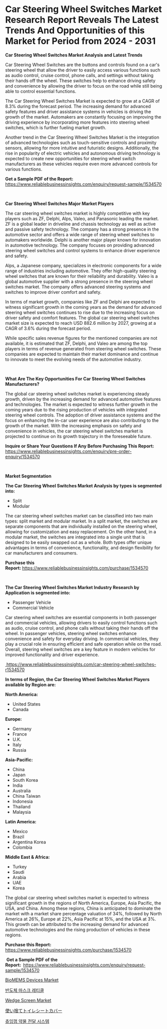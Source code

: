 <p><h1>Car Steering Wheel Switches Market Research Report Reveals The Latest Trends And Opportunities of this Market for Period from 2024 - 2031</h1></p><p><strong>Car Steering Wheel Switches Market Analysis and Latest Trends</strong></p>
<p><p>Car Steering Wheel Switches are the buttons and controls found on a car's steering wheel that allow the driver to easily access various functions such as audio control, cruise control, phone calls, and settings without taking their hands off the wheel. These switches help to enhance driving safety and convenience by allowing the driver to focus on the road while still being able to control essential functions.</p><p>The Car Steering Wheel Switches Market is expected to grow at a CAGR of 8.3% during the forecast period. The increasing demand for advanced safety features and driver assistance systems in vehicles is driving the growth of the market. Automakers are constantly focusing on improving the driving experience by incorporating more features into steering wheel switches, which is further fueling market growth.</p><p>Another trend in the Car Steering Wheel Switches Market is the integration of advanced technologies such as touch-sensitive controls and proximity sensors, allowing for more intuitive and futuristic designs. Additionally, the rise in popularity of electric vehicles and autonomous driving technology is expected to create new opportunities for steering wheel switch manufacturers as these vehicles require even more advanced controls for various functions.</p></p>
<p><strong>Get a Sample PDF of the Report:&nbsp;</strong> <a href="https://www.reliablebusinessinsights.com/enquiry/request-sample/1534570">https://www.reliablebusinessinsights.com/enquiry/request-sample/1534570</a></p>
<p>&nbsp;</p>
<p><strong>Car Steering Wheel Switches Major Market Players</strong></p>
<p><p>The car steering wheel switches market is highly competitive with key players such as ZF, Delphi, Alps, Valeo, and Panasonic leading the market. ZF is a global leader in driveline and chassis technology as well as active and passive safety technology. The company has a strong presence in the automotive sector and offers a wide range of steering wheel switches to automakers worldwide. Delphi is another major player known for innovation in automotive technology. The company focuses on providing advanced steering wheel switches and control systems to enhance driver experience and safety.</p><p>Alps, a Japanese company, specializes in electronic components for a wide range of industries including automotive. They offer high-quality steering wheel switches that are known for their reliability and durability. Valeo is a global automotive supplier with a strong presence in the steering wheel switches market. The company offers advanced steering systems and switches to improve driver comfort and safety.</p><p>In terms of market growth, companies like ZF and Delphi are expected to witness significant growth in the coming years as the demand for advanced steering wheel switches continues to rise due to the increasing focus on driver safety and comfort features. The global car steering wheel switches market size is expected to reach USD 882.6 million by 2027, growing at a CAGR of 3.6% during the forecast period.</p><p>While specific sales revenue figures for the mentioned companies are not available, it is estimated that ZF, Delphi, and Valeo are among the top players in terms of revenue generated from steering wheel switches. These companies are expected to maintain their market dominance and continue to innovate to meet the evolving needs of the automotive industry.</p></p>
<p>&nbsp;</p>
<p><strong>What Are The Key Opportunities For Car Steering Wheel Switches Manufacturers?</strong></p>
<p><p>The global car steering wheel switches market is experiencing steady growth, driven by the increasing demand for advanced automotive features and technologies. The market is expected to witness further growth in the coming years due to the rising production of vehicles with integrated steering wheel controls. The adoption of driver assistance systems and the focus on enhancing the in-car user experience are also contributing to the growth of the market. With the increasing emphasis on safety and convenience in vehicles, the car steering wheel switches market is projected to continue on its growth trajectory in the foreseeable future.</p></p>
<p><strong>Inquire or Share Your Questions If Any Before Purchasing This Report:</strong> <a href="https://www.reliablebusinessinsights.com/enquiry/pre-order-enquiry/1534570">https://www.reliablebusinessinsights.com/enquiry/pre-order-enquiry/1534570</a></p>
<p>&nbsp;</p>
<p><strong>Market Segmentation</strong></p>
<p><strong>The Car Steering Wheel Switches Market Analysis by types is segmented into:</strong></p>
<p><ul><li>Split</li><li>Modular</li></ul></p>
<p><p>The car steering wheel switches market can be classified into two main types: split market and modular market. In a split market, the switches are separate components that are individually installed on the steering wheel, allowing for customization and easy replacement. On the other hand, in a modular market, the switches are integrated into a single unit that is designed to be easily swapped out as a whole. Both types offer unique advantages in terms of convenience, functionality, and design flexibility for car manufacturers and consumers.</p></p>
<p><strong>Purchase this Report:&nbsp;</strong><a href="https://www.reliablebusinessinsights.com/purchase/1534570">https://www.reliablebusinessinsights.com/purchase/1534570</a></p>
<p>&nbsp;</p>
<p><strong>The Car Steering Wheel Switches Market Industry Research by Application is segmented into:</strong></p>
<p><ul><li>Passenger Vehicle</li><li>Commercial Vehicle</li></ul></p>
<p><p>Car steering wheel switches are essential components in both passenger and commercial vehicles, allowing drivers to easily control functions such as audio, cruise control, and phone calls without taking their hands off the wheel. In passenger vehicles, steering wheel switches enhance convenience and safety for everyday driving. In commercial vehicles, they play a crucial role in ensuring efficient and safe operation while on the road. Overall, steering wheel switches are a key feature in modern vehicles for improved functionality and driver experience.</p></p>
<p><a href="https://www.reliablebusinessinsights.com/car-steering-wheel-switches-r1534570">&nbsp;https://www.reliablebusinessinsights.com/car-steering-wheel-switches-r1534570</a></p>
<p><strong>In terms of Region, the Car Steering Wheel Switches Market Players available by Region are:</strong></p>
<p>
    <p> <strong> North America: </strong>
        <ul>
            <li>United States</li>
            <li>Canada</li>
        </ul>
        </p> 
    <p> <strong> Europe: </strong>
        <ul>
            <li>Germany</li>
            <li>France</li>
            <li>U.K.</li>
            <li>Italy</li>
            <li>Russia</li>
        </ul>
        </p> 
    <p> <strong> Asia-Pacific: </strong>
        <ul>
            <li>China</li>
            <li>Japan</li>
            <li>South Korea</li>
            <li>India</li>
            <li>Australia</li>
            <li>China Taiwan</li>
            <li>Indonesia</li>
            <li>Thailand</li>
            <li>Malaysia</li>
        </ul>
        </p> 
    <p> <strong> Latin America: </strong>
        <ul>
            <li>Mexico</li>
            <li>Brazil</li>
            <li>Argentina Korea</li>
            <li>Colombia</li>
        </ul>
        </p> 
    <p> <strong> Middle East & Africa: </strong>
        <ul>
            <li>Turkey</li>
            <li>Saudi</li>
            <li>Arabia</li>
            <li>UAE</li>
            <li>Korea</li>
        </ul>
    </p>
    </p>
<p><p>The global car steering wheel switches market is expected to witness significant growth in the regions of North America, Europe, Asia Pacific, the USA, and China. Among these regions, China is anticipated to dominate the market with a market share percentage valuation of 34%, followed by North America at 26%, Europe at 22%, Asia Pacific at 15%, and the USA at 3%. This growth can be attributed to the increasing demand for advanced automotive technologies and the rising production of vehicles in these regions.</p></p>
<p><strong>Purchase this Report: </strong><a href="https://www.reliablebusinessinsights.com/purchase/1534570">https://www.reliablebusinessinsights.com/purchase/1534570</a></p>
<p>&nbsp;<strong>Get a Sample PDF of the Report:&nbsp;&nbsp;</strong><a href="https://www.reliablebusinessinsights.com/enquiry/request-sample/1534570">https://www.reliablebusinessinsights.com/enquiry/request-sample/1534570</a></p>
<p><strong></strong></p>
<p><p><a href="https://www.linkedin.com/pulse/biomems-devices-market-size-trends-complete-industry-overview-sgj0e">BioMEMS Devices Market</a></p><p><a href="https://medium.com/@kimoanhpk64_58812/%EB%B0%98%EB%8F%84%EC%B2%B4-%EB%A7%88%EC%8A%A4%ED%81%AC-%EB%A0%88%ED%8B%B0%ED%81%B4-%EC%8B%9C%EC%9E%A5%EC%9D%98-%EC%8B%A0%ED%9D%A5-%ED%8A%B8%EB%A0%8C%EB%93%9C%EC%99%80-2024%EB%85%84%EB%B6%80%ED%84%B0-2031%EB%85%84%EA%B9%8C%EC%A7%80%EC%9D%98-%EB%AF%B8%EB%9E%98-%EC%A0%84%EB%A7%9D-0f4e79fb22ec">반도체 마스크 레티클</a></p><p><a href="https://www.linkedin.com/pulse/wedge-screen-market-comprehensive-assessment-type-application-egofe">Wedge Screen Market</a></p><p><a href="https://medium.com/@germanberge1968/%E4%BD%BF%E3%81%84%E6%8D%A8%E3%81%A6%E3%83%88%E3%82%A4%E3%83%AC%E3%83%9D%E3%83%83%E3%83%86%E3%82%A3%E3%83%BC%E3%82%B7%E3%83%BC%E3%83%88%E3%82%AB%E3%83%90%E3%83%BC%E6%A5%AD%E7%95%8C%E3%81%AE%E6%B4%9E%E5%AF%9F-%E5%B8%82%E5%A0%B4%E3%81%AE%E8%B2%A1%E5%8B%99%E7%8A%B6%E6%B3%81-%E5%B8%82%E5%A0%B4%E8%A6%8F%E6%A8%A1-%E3%81%8A%E3%82%88%E3%81%B32031%E5%B9%B4%E3%81%BE%E3%81%A7%E3%81%AE%E5%8F%8E%E7%9B%8A%E5%88%86%E6%9E%90-9aa07277092b">使い捨てトイレシートカバー</a></p><p><a href="https://github.com/shampaakter36/Market-Research-Report-List-1/blob/main/2026277114753.md">츄잉껌 약물 전달 시스템</a></p></p>